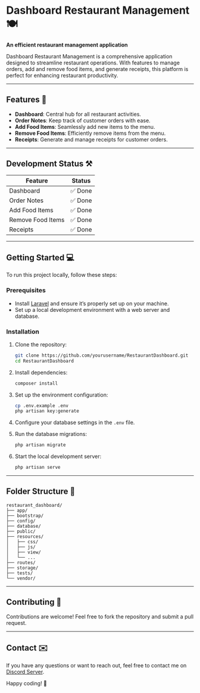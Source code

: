 # Dashboard Restaurant Management 🍽️

**An efficient restaurant management application**

Dashboard Restaurant Management is a comprehensive application designed to streamline restaurant operations. With features to manage orders, add and remove food items, and generate receipts, this platform is perfect for enhancing restaurant productivity.

---

## Features 🚀

- **Dashboard**: Central hub for all restaurant activities.
- **Order Notes**: Keep track of customer orders with ease.
- **Add Food Items**: Seamlessly add new items to the menu.
- **Remove Food Items**: Efficiently remove items from the menu.
- **Receipts**: Generate and manage receipts for customer orders.

---

## Development Status ⚒️

Feature            | Status
------------------ | -------------
Dashboard          | ✅ Done
Order Notes        | ✅ Done
Add Food Items     | ✅ Done
Remove Food Items  | ✅ Done
Receipts           | ✅ Done

---

## Getting Started 💻

To run this project locally, follow these steps:

### Prerequisites

- Install [Laravel](https://laravel.com/docs/8.x/installation) and ensure it’s properly set up on your machine.
- Set up a local development environment with a web server and database.

### Installation

1. Clone the repository:
   ```bash
   git clone https://github.com/yourusername/RestaurantDashboard.git
   cd RestaurantDashboard
   ```

2. Install dependencies:
   ```bash
   composer install
   ```

3. Set up the environment configuration:
   ```bash
   cp .env.example .env
   php artisan key:generate
   ```

4. Configure your database settings in the `.env` file.

5. Run the database migrations:
   ```bash
   php artisan migrate
   ```

6. Start the local development server:
   ```bash
   php artisan serve
   ```

---

## Folder Structure 📂

```plaintext
restaurant_dashboard/
├── app/
├── bootstrap/
├── config/
├── database/
├── public/
├── resources/
│   ├── css/
│   ├── js/
│   ├── view/
│   └── ...
├── routes/
├── storage/
├── tests/
└── vendor/
```

---

## Contributing 🤝

Contributions are welcome! Feel free to fork the repository and submit a pull request.

---

## Contact ✉️

If you have any questions or want to reach out, feel free to contact me on [Discord Server](https://discord.gg/VeWCudH82z).

Happy coding! 🎉